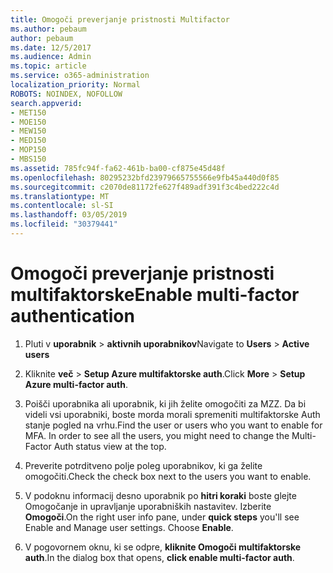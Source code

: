 ```yaml
---
title: Omogoči preverjanje pristnosti Multifactor
ms.author: pebaum
author: pebaum
ms.date: 12/5/2017
ms.audience: Admin
ms.topic: article
ms.service: o365-administration
localization_priority: Normal
ROBOTS: NOINDEX, NOFOLLOW
search.appverid:
- MET150
- MOE150
- MEW150
- MED150
- MOP150
- MBS150
ms.assetid: 785fc94f-fa62-461b-ba00-cf875e45d48f
ms.openlocfilehash: 80295232bfd23979665755566e9fb45a440d0f85
ms.sourcegitcommit: c2070de81172fe627f489adf391f3c4bed222c4d
ms.translationtype: MT
ms.contentlocale: sl-SI
ms.lasthandoff: 03/05/2019
ms.locfileid: "30379441"
---
```

# <a name="enable-multi-factor-authentication"></a><span data-ttu-id="a29a0-102">Omogoči preverjanje pristnosti multifaktorske</span><span class="sxs-lookup"><span data-stu-id="a29a0-102">Enable multi-factor authentication</span></span>

1. <span data-ttu-id="a29a0-103">Pluti v **uporabnik** \> **aktivnih uporabnikov**</span><span class="sxs-lookup"><span data-stu-id="a29a0-103">Navigate to **Users** \> **Active users**</span></span>
    
2. <span data-ttu-id="a29a0-104">Kliknite **več** \> **Setup Azure multifaktorske auth**.</span><span class="sxs-lookup"><span data-stu-id="a29a0-104">Click **More** \> **Setup Azure multi-factor auth**.</span></span> 
    
3. <span data-ttu-id="a29a0-p101">Poišči uporabnika ali uporabnik, ki jih želite omogočiti za MZZ. Da bi videli vsi uporabniki, boste morda morali spremeniti multifaktorske Auth stanje pogled na vrhu.</span><span class="sxs-lookup"><span data-stu-id="a29a0-p101">Find the user or users who you want to enable for MFA. In order to see all the users, you might need to change the Multi-Factor Auth status view at the top.</span></span>
    
4. <span data-ttu-id="a29a0-107">Preverite potrditveno polje poleg uporabnikov, ki ga želite omogočiti.</span><span class="sxs-lookup"><span data-stu-id="a29a0-107">Check the check box next to the users you want to enable.</span></span>
    
5.  <span data-ttu-id="a29a0-p102">V podoknu informacij desno uporabnik po **hitri koraki** boste glejte Omogočanje in upravljanje uporabniških nastavitev. Izberite **Omogoči**.</span><span class="sxs-lookup"><span data-stu-id="a29a0-p102">On the right user info pane, under **quick steps** you'll see Enable and Manage user settings. Choose **Enable**.</span></span> 
    
6. <span data-ttu-id="a29a0-110">V pogovornem oknu, ki se odpre, **kliknite Omogoči multifaktorske auth**.</span><span class="sxs-lookup"><span data-stu-id="a29a0-110">In the dialog box that opens, **click enable multi-factor auth**.</span></span> 
    

